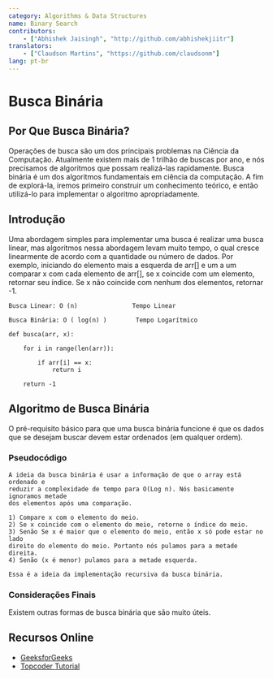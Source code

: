 ```yaml
---
category: Algorithms & Data Structures
name: Binary Search
contributors:
    - ["Abhishek Jaisingh", "http://github.com/abhishekjiitr"]
translators:
    - ["Claudson Martins", "https://github.com/claudsonm"]
lang: pt-br
---
```


# Busca Binária

## Por Que Busca Binária?

Operações de busca são um dos principais problemas na Ciência da Computação. 
Atualmente existem mais de 1 trilhão de buscas por ano, e nós precisamos de 
algoritmos que possam realizá-las rapidamente. Busca binária é um dos algoritmos 
fundamentais em ciência da computação. A fim de explorá-la, iremos primeiro 
construir um conhecimento teórico, e então utilizá-lo para implementar o 
algoritmo apropriadamente.

## Introdução

Uma abordagem simples para implementar uma busca é realizar uma busca linear, 
mas algoritmos nessa abordagem levam muito tempo, o qual cresce linearmente de 
acordo com a quantidade ou número de dados. Por exemplo, iniciando do elemento 
mais a esquerda de arr[] e um a um comparar x com cada elemento de arr[], se x 
coincide com um elemento, retornar seu índice. Se x não coincide com nenhum dos 
elementos, retornar -1.

```
Busca Linear: O (n)               Tempo Linear

Busca Binária: O ( log(n) )		   Tempo Logarítmico

```
```
def busca(arr, x):
 
    for i in range(len(arr)):
 
        if arr[i] == x:
            return i
 
    return -1

```
## Algoritmo de Busca Binária

O pré-requisito básico para que uma busca binária funcione é que os dados que se
desejam buscar devem estar ordenados (em qualquer ordem).

### Pseudocódigo

```
A ideia da busca binária é usar a informação de que o array está ordenado e 
reduzir a complexidade de tempo para O(Log n). Nós basicamente ignoramos metade 
dos elementos após uma comparação.

1) Compare x com o elemento do meio.
2) Se x coincide com o elemento do meio, retorne o índice do meio.
3) Senão Se x é maior que o elemento do meio, então x só pode estar no lado 
direito do elemento do meio. Portanto nós pulamos para a metade direita.
4) Senão (x é menor) pulamos para a metade esquerda.

Essa é a ideia da implementação recursiva da busca binária.

```

### Considerações Finais

Existem outras formas de busca binária que são muito úteis.

## Recursos Online

* [GeeksforGeeks](http://www.geeksforgeeks.org/the-ubiquitous-binary-search-set-1/)
* [Topcoder Tutorial](https://www.topcoder.com/community/data-science/data-science-tutorials/binary-search/)
